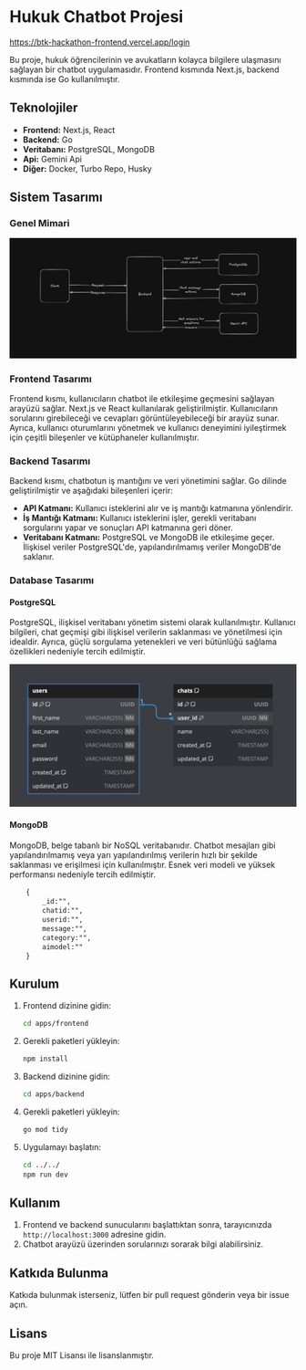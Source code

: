 # Hukuk Chatbot Projesi

https://btk-hackathon-frontend.vercel.app/login

Bu proje, hukuk öğrencilerinin ve avukatların kolayca bilgilere ulaşmasını sağlayan bir chatbot uygulamasıdır. Frontend kısmında Next.js, backend kısmında ise Go kullanılmıştır.

## Teknolojiler

- **Frontend:** Next.js, React
- **Backend:** Go
- **Veritabanı:** PostgreSQL, MongoDB
- **Api:** Gemini Api
- **Diğer:** Docker, Turbo Repo, Husky

## Sistem Tasarımı

### Genel Mimari

<img src="./photos/basic-system-design.png">

### Frontend Tasarımı

Frontend kısmı, kullanıcıların chatbot ile etkileşime geçmesini sağlayan arayüzü sağlar. Next.js ve React kullanılarak geliştirilmiştir. Kullanıcıların sorularını girebileceği ve cevapları görüntüleyebileceği bir arayüz sunar. Ayrıca, kullanıcı oturumlarını yönetmek ve kullanıcı deneyimini iyileştirmek için çeşitli bileşenler ve kütüphaneler kullanılmıştır.

### Backend Tasarımı

Backend kısmı, chatbotun iş mantığını ve veri yönetimini sağlar. Go dilinde geliştirilmiştir ve aşağıdaki bileşenleri içerir:

- **API Katmanı:** Kullanıcı isteklerini alır ve iş mantığı katmanına yönlendirir.
- **İş Mantığı Katmanı:** Kullanıcı isteklerini işler, gerekli veritabanı sorgularını yapar ve sonuçları API katmanına geri döner.
- **Veritabanı Katmanı:** PostgreSQL ve MongoDB ile etkileşime geçer. İlişkisel veriler PostgreSQL'de, yapılandırılmamış veriler MongoDB'de saklanır.

### Database Tasarımı

#### PostgreSQL
PostgreSQL, ilişkisel veritabanı yönetim sistemi olarak kullanılmıştır. Kullanıcı bilgileri, chat geçmişi gibi ilişkisel verilerin saklanması ve yönetilmesi için idealdir. Ayrıca, güçlü sorgulama yetenekleri ve veri bütünlüğü sağlama özellikleri nedeniyle tercih edilmiştir.

<img src="./photos/db-schema.png">

#### MongoDB
MongoDB, belge tabanlı bir NoSQL veritabanıdır. Chatbot mesajları gibi yapılandırılmamış veya yarı yapılandırılmış verilerin hızlı bir şekilde saklanması ve erişilmesi için kullanılmıştır. Esnek veri modeli ve yüksek performansı nedeniyle tercih edilmiştir.

```
    {
        _id:"",
        chatid:"",
        userid:"",
        message:"",
        category:"",
        aimodel:""
    }
```

## Kurulum

1. Frontend dizinine gidin:
   ```bash
   cd apps/frontend
   ```
2. Gerekli paketleri yükleyin:
   ```bash
   npm install
   ```
3. Backend dizinine gidin:
   ```bash
   cd apps/backend
   ```
4. Gerekli paketleri yükleyin:
   ```bash
   go mod tidy
   ```
5. Uygulamayı başlatın:
   ```bash
   cd ../../
   npm run dev
   ```

## Kullanım

1. Frontend ve backend sunucularını başlattıktan sonra, tarayıcınızda `http://localhost:3000` adresine gidin.
2. Chatbot arayüzü üzerinden sorularınızı sorarak bilgi alabilirsiniz.

## Katkıda Bulunma

Katkıda bulunmak isterseniz, lütfen bir pull request gönderin veya bir issue açın.

## Lisans

Bu proje MIT Lisansı ile lisanslanmıştır.
